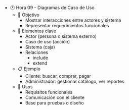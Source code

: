 - 🕐 Hora 09 - Diagramas de Caso de Uso
  - 🎯 Objetivo
    - Mostrar interacciones entre actores y sistema
    - Representar requerimientos funcionales
  - 👥 Elementos clave
    - Actor (persona o sistema externo)
    - Caso de uso (acción)
    - Sistema (caja)
    - Relaciones
      - include
      - extend
  - 📋 Ejemplo
    - Cliente: buscar, comprar, pagar
    - Administrador: gestionar catálogo, ver reportes
  - 🧠 Usos
    - Requisitos funcionales
    - Comunicación con el cliente
    - Base para pruebas o diseño
